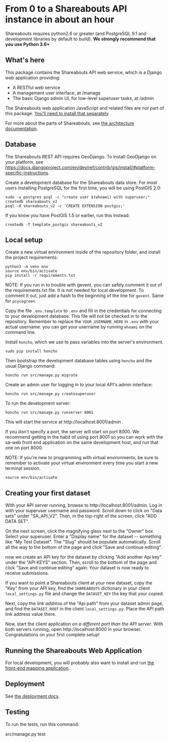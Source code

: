 From 0 to a Shareabouts API instance in about an hour
======================================
Shareabouts requires python2.6 or greater (and PostgreSQL 9.1 and development libraries by default to build). **We strongly recommend that you use Python 3.6+**


What's here
------------

This package contains the Shareabouts API web service,
which is a Django web application providing:

* A RESTful web service
* A management user interface, at /manage
* The basic Django admin UI, for low-level superuser tasks, at /admin

The Shareabouts web application JavaScript and related files are
*not* part of this package. [You'll need to install that separately](https://github.com/openplans/shareabouts/).

For more about the parts of Shareabouts,
see [the architecture documentation](ARCHITECTURE.md).


Database
--------

The Shareabouts REST API requires GeoDjango.  To install GeoDjango on your
platform, see https://docs.djangoproject.com/en/dev/ref/contrib/gis/install/#platform-specific-instructions.

Create a development database for the Shareabouts data store. For most users installing PostgreSQL for the first time, you will be using PostGIS 2.0:

    sudo -u postgres psql -c "create user $(whoami) with superuser;"
    createdb shareabouts_v2
    psql -d shareabouts_v2 -c 'CREATE EXTENSION postgis;'

If you know you have PostGIS 1.5 or earlier, run this instead:

    createdb -T template_postgis shareabouts_v2


Local setup
------------

Create a new virtual environment inside of the repository folder, and install
the project requirements:

    python3 -m venv env
    source env/bin/activate
    pip install -r requirements.txt

NOTE: If you run in to trouble with gevent, you can safely comment it out of
the requirements.txt file.  It is not needed for local development.  To comment
it out, just add a hash to the beginning of the line for `gevent`. Same for `psycogreen`.

Copy the file `.env.template` to `.env` and fill in the credentials for connecting to your development database. This file will not be checked in to the repository. Remember to replace the `YOUR_USERNAME_HERE` in `.env` with your actual username. you can get your username by running `whoami` on the command line.

Install `honcho`, which we use to pass variables into the server's environment.

    sudo pip install honcho

Then bootstrap the development database tables using `honcho` and the usual Django command:

    honcho run src/manage.py migrate

Create an admin user for logging in to your local API's admin interface:

    honcho run src/manage.py createsuperuser

To run the development server:

    honcho run src/manage.py runserver 8001

This will start the service at http://localhost:8001/admin .

If you don't specify a port, the server will start on port 8000.
We recommend getting in the habit of using port 8001 so you can
work with the sa-web front end application on the same development
host, and run that one on port 8000.

NOTE: If you're new to programming with virtual environments, be sure to
remember to activate your virtual environment every time you start a new
terminal session.

    source env/bin/activate


Creating your first dataset
---------------------------

With your API server running, browse to http://localhost:8001/admin. Log in with your superuser username and password. Scroll down to click on "Data sets" under "SA_API_V2". Then, in the top-right of the screen, click "ADD DATA SET".

On the next screen, click the magnifying glass next to the "Owner" box. Select your superuser. Enter a "Display name" for the dataset -- something like "My Test Dataset". The "Slug" should be populate automatically. Scroll all the way to the bottom of the page and click "Save and continue editing".

now we create an API key for the dataset by clicking "Add another Api key" under the "API KEYS" section. Then, scroll to the bottom of the page and click "Save and continue editing" again. Your dataset is now ready to receive submissions.

If you want to point a Shareabouts client at your new dataset, copy the "Key" from your API key, find the `SHAREABOUTS` dictionary in your client `local_settings.py` file and change the `DATASET_KEY` the key that your copied.

Next, copy the _link address_ of the "Api path" from your dataset admin page, and find the `DATASET_ROOT` in the client `local_settings.py`. Place the API path link address value there.

Now, start the client application _on a different port than the API server_. With both servers running, open http://localhost:8000 in your browser. Congratulations on your first complete setup!


Running the Shareabouts Web Application
-----------------------------------------

For local development, you will probably also want to install and run [the
front-end mapping application](https://github.com/openplans/shareabouts/).


Deployment
-------------

See [the deployment docs](DEPLOY.md).


Testing
--------

To run the tests, run this command:

  src/manage.py test


